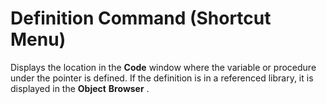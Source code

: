
# Definition Command (Shortcut Menu)

Displays the location in the  **Code** window where the variable or procedure under the pointer is defined. If the definition is in a referenced library, it is displayed in the **Object** **Browser** .

